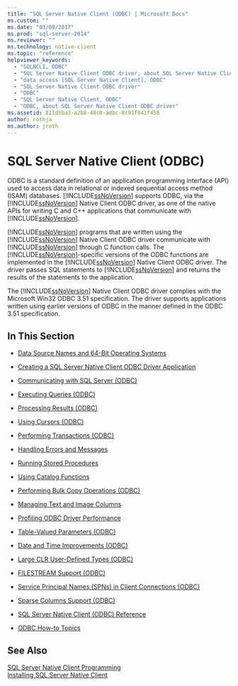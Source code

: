 ```yaml
---
title: "SQL Server Native Client (ODBC) | Microsoft Docs"
ms.custom: ""
ms.date: "03/09/2017"
ms.prod: "sql-server-2014"
ms.reviewer: ""
ms.technology: native-client
ms.topic: "reference"
helpviewer_keywords: 
  - "SQLNCLI, ODBC"
  - "SQL Server Native Client ODBC driver, about SQL Server Native Client ODBC driver"
  - "data access [SQL Server Native Client], ODBC"
  - "SQL Server Native Client ODBC driver"
  - "ODBC"
  - "SQL Server Native Client, ODBC"
  - "ODBC, about SQL Server Native Client ODBC driver"
ms.assetid: 811d5ba3-a2b8-48c0-adbc-8c91f041f458
author: rothja
ms.author: jroth
---
```

# SQL Server Native Client (ODBC)
  ODBC is a standard definition of an application programming interface (API) used to access data in relational or indexed sequential access method (ISAM) databases. [!INCLUDE[ssNoVersion](../../../includes/ssnoversion-md.md)] supports ODBC, via the [!INCLUDE[ssNoVersion](../../../includes/ssnoversion-md.md)] Native Client ODBC driver, as one of the native APIs for writing C and C++ applications that communicate with [!INCLUDE[ssNoVersion](../../../includes/ssnoversion-md.md)].  
  
 [!INCLUDE[ssNoVersion](../../../includes/ssnoversion-md.md)] programs that are written using the [!INCLUDE[ssNoVersion](../../../includes/ssnoversion-md.md)] Native Client ODBC driver communicate with [!INCLUDE[ssNoVersion](../../../includes/ssnoversion-md.md)] through C function calls. The [!INCLUDE[ssNoVersion](../../../includes/ssnoversion-md.md)]-specific versions of the ODBC functions are implemented in the [!INCLUDE[ssNoVersion](../../../includes/ssnoversion-md.md)] Native Client ODBC driver. The driver passes SQL statements to [!INCLUDE[ssNoVersion](../../../includes/ssnoversion-md.md)] and returns the results of the statements to the application.  
  
 The [!INCLUDE[ssNoVersion](../../../includes/ssnoversion-md.md)] Native Client ODBC driver complies with the Microsoft Win32 ODBC 3.51 specification. The driver supports applications written using earlier versions of ODBC in the manner defined in the ODBC 3.51 specification.  
  
## In This Section  
  
-   [Data Source Names and 64-Bit Operating Systems](data-source-names-and-64-bit-operating-systems.md)  
  
-   [Creating a SQL Server Native Client ODBC Driver Application](creating-a-driver-application.md)  
  
-   [Communicating with SQL Server &#40;ODBC&#41;](../../native-client-odbc-communication/communicating-with-sql-server-odbc.md)  
  
-   [Executing Queries &#40;ODBC&#41;](../../native-client-odbc-queries/executing-queries-odbc.md)  
  
-   [Processing Results &#40;ODBC&#41;](../../native-client-odbc-results/processing-results-odbc.md)  
  
-   [Using Cursors &#40;ODBC&#41;](../../native-client-odbc-cursors/using-cursors-odbc.md)  
  
-   [Performing Transactions &#40;ODBC&#41;](../../../database-engine/dev-guide/performing-transactions-odbc.md)  
  
-   [Handling Errors and Messages](../../native-client-odbc-error-messages/handling-errors-and-messages.md)  
  
-   [Running Stored Procedures](../../native-client-odbc-stored-procedures/running-stored-procedures.md)  
  
-   [Using Catalog Functions](using-catalog-functions.md)  
  
-   [Performing Bulk Copy Operations &#40;ODBC&#41;](../../native-client-odbc-bulk-copy-operations/performing-bulk-copy-operations-odbc.md)  
  
-   [Managing Text and Image Columns](../../native-client-odbc-text-image-columns/managing-text-and-image-columns.md)  
  
-   [Profiling ODBC Driver Performance](profiling-odbc-driver-performance.md)  
  
-   [Table-Valued Parameters &#40;ODBC&#41;](../../native-client-odbc-table-valued-parameters/table-valued-parameters-odbc.md)  
  
-   [Date and Time Improvements &#40;ODBC&#41;](../../native-client-odbc-date-time/date-and-time-improvements-odbc.md)  
  
-   [Large CLR User-Defined Types &#40;ODBC&#41;](large-clr-user-defined-types-odbc.md)  
  
-   [FILESTREAM Support &#40;ODBC&#41;](filestream-support-odbc.md)  
  
-   [Service Principal Names &#40;SPNs&#41; in Client Connections &#40;ODBC&#41;](service-principal-names-spns-in-client-connections-odbc.md)  
  
-   [Sparse Columns Support &#40;ODBC&#41;](sparse-columns-support-odbc.md)  
  
-   [SQL Server Native Client &#40;ODBC&#41; Reference](../../../database-engine/dev-guide/sql-server-native-client-odbc-reference.md)  
  
-   [ODBC How-to Topics](../../native-client-odbc-how-to/odbc-how-to-topics.md)  
  
## See Also  
 [SQL Server Native Client Programming](../sql-server-native-client-programming.md)   
 [Installing SQL Server Native Client](../applications/installing-sql-server-native-client.md)  
  
  

